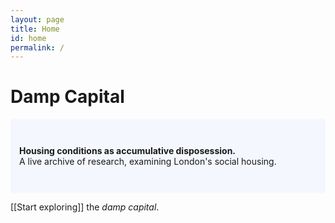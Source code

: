 ```yaml
---
layout: page
title: Home
id: home
permalink: /
---
```


# Damp Capital
<p style="padding: 3em 1em; background: #f5f7ff; border-radius: 4px;">
 <span style="font-weight: bold">Housing conditions as accumulative disposession.</span><br>A live archive of research, examining London's social housing.
</p>

[[Start exploring]] the <i>damp capital</i>.
